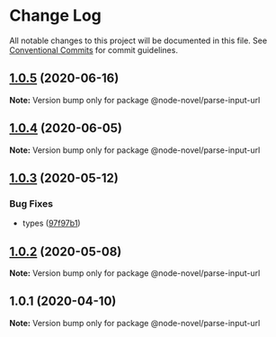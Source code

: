 # Change Log

All notable changes to this project will be documented in this file.
See [Conventional Commits](https://conventionalcommits.org) for commit guidelines.

## [1.0.5](https://github.com/bluelovers/ws-rest/compare/@node-novel/parse-input-url@1.0.4...@node-novel/parse-input-url@1.0.5) (2020-06-16)

**Note:** Version bump only for package @node-novel/parse-input-url





## [1.0.4](https://github.com/bluelovers/ws-rest/compare/@node-novel/parse-input-url@1.0.3...@node-novel/parse-input-url@1.0.4) (2020-06-05)

**Note:** Version bump only for package @node-novel/parse-input-url





## [1.0.3](https://github.com/bluelovers/ws-rest/compare/@node-novel/parse-input-url@1.0.2...@node-novel/parse-input-url@1.0.3) (2020-05-12)


### Bug Fixes

* types ([97f97b1](https://github.com/bluelovers/ws-rest/commit/97f97b1ef461c1e46893b1d2df329782e0e9a8da))





## [1.0.2](https://github.com/bluelovers/ws-rest/compare/@node-novel/parse-input-url@1.0.1...@node-novel/parse-input-url@1.0.2) (2020-05-08)

**Note:** Version bump only for package @node-novel/parse-input-url





## 1.0.1 (2020-04-10)

**Note:** Version bump only for package @node-novel/parse-input-url
